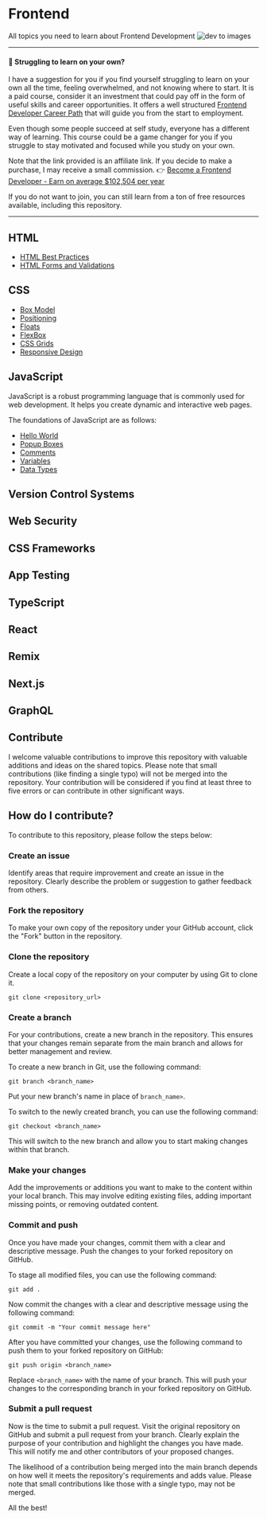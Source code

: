 # Frontend
All topics you need to learn about Frontend Development
![dev to images](https://user-images.githubusercontent.com/47534248/236635697-cd9e5b8e-05cd-4746-b94c-6aa9c639d1e6.jpg)

---
#### 📣 Struggling to learn on your own?
I have a suggestion for you if you find yourself struggling to learn on your own all the time, feeling overwhelmed, and not knowing where to start. It is a paid course, consider it an investment that could pay off in the form of useful skills and career opportunities. It offers a well structured [Frontend Developer Career Path](https://academy.zerotomastery.io/a/aff_ppr160by/external?affcode=441520_nmkbcy8m) that will guide you from the start to employment.

Even though some people succeed at self study, everyone has a different way of learning. This course could be a game changer for you if you struggle to stay motivated and focused while you study on your own.

Note that the link provided is an affiliate link. If you decide to make a purchase, I may receive a small commission.
👉 [Become a Frontend Developer - Earn on average $102,504 per year](https://academy.zerotomastery.io/a/aff_ppr160by/external?affcode=441520_nmkbcy8m)

If you do not want to join, you can still learn from a ton of free resources available, including this repository.

---
## HTML
- [HTML Best Practices](HTML/html-best-practices.md)
- [HTML Forms and Validations](HTML/html-form-validation.md)

## CSS 
- [Box Model](CSS/box-model.md)
- [Positioning](CSS/css-positioning.md)
- [Floats](CSS/floats.md)
- [FlexBox](CSS/flexbox.md)
- [CSS Grids](CSS/css-grids.md)
- [Responsive Design](CSS/responsive-design.md)

## JavaScript
JavaScript is a robust programming language that is commonly used for web development. It helps you create dynamic and interactive web pages.

The foundations of JavaScript are as follows:

- [Hello World](JavaScript/helloWorld.md)
- [Popup Boxes](JavaScript/popupBoxes.md)
- [Comments](JavaScript/comments.md)
- [Variables](JavaScript/variables.md)
- [Data Types](JavaScript/dataTypes.md)

## Version Control Systems

## Web Security

## CSS Frameworks

## App Testing

## TypeScript

## React

## Remix 

## Next.js

## GraphQL

## Contribute
I welcome valuable contributions to improve this repository with valuable additions and ideas on the shared topics.
Please note that small contributions (like finding a single typo) will not be merged into the repository. Your contribution will be considered if you find at least three to five errors or can contribute in other significant ways.

## How do I contribute?
To contribute to this repository, please follow the steps below:

### Create an issue 
Identify areas that require improvement and create an issue in the repository. Clearly describe the problem or suggestion to gather feedback from others.

### Fork the repository
To make your own copy of the repository under your GitHub account, click the "Fork" button in the repository.

### Clone the repository
Create a local copy of the repository on your computer by using Git to clone it.
```
git clone <repository_url>
```

### Create a branch
For your contributions, create a new branch in the repository. This ensures that your changes remain separate from the main branch and allows for better management and review.

To create a new branch in Git, use the following command:
```
git branch <branch_name>
```
Put your new branch's name in place of `branch_name>`.

To switch to the newly created branch, you can use the following command:

```
git checkout <branch_name>
```
This will switch to the new branch and allow you to start making changes within that branch.

### Make your changes
Add the improvements or additions you want to make to the content within your local branch. This may involve editing existing files, adding important missing points, or removing outdated content.

### Commit and push
Once you have made your changes, commit them with a clear and descriptive message. Push the changes to your forked repository on GitHub.

To stage all modified files, you can use the following command:
   ```
   git add .
   ```

Now commit the changes with a clear and descriptive message using the following command:

   ```
   git commit -m "Your commit message here"
   ```

After you have committed your changes, use the following command to push them to your forked repository on GitHub:

   ```
   git push origin <branch_name>
   ```

Replace `<branch_name>` with the name of your branch. This will push your changes to the corresponding branch in your forked repository on GitHub.


### Submit a pull request
Now is the time to submit a pull request. Visit the original repository on GitHub and submit a pull request from your branch. Clearly explain the purpose of your contribution and highlight the changes you have made. This will notify me and other contributors of your proposed changes.

The likelihood of a contribution being merged into the main branch depends on how well it meets the repository's requirements and adds value. Please note that small contributions like those with a single typo, may not be merged. 

All the best!
